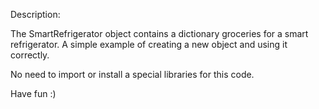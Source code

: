 Description:

The SmartRefrigerator object contains a dictionary groceries for a smart refrigerator.
A simple example of creating a new object and using it correctly.

No need to import or install a special libraries for this code.

Have fun :)
